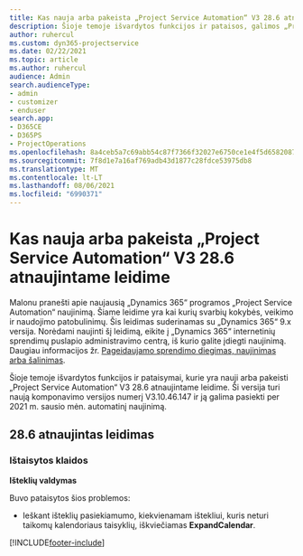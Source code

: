 ```yaml
---
title: Kas nauja arba pakeista „Project Service Automation“ V3 28.6 atnaujintame leidime, karštoji pataisa
description: Šioje temoje išvardytos funkcijos ir pataisos, galimos „Project Service Automation“ V3 28.6 atnaujintame leidime, karštojoje pataisoje.
author: ruhercul
ms.custom: dyn365-projectservice
ms.date: 02/22/2021
ms.topic: article
ms.author: ruhercul
audience: Admin
search.audienceType:
- admin
- customizer
- enduser
search.app:
- D365CE
- D365PS
- ProjectOperations
ms.openlocfilehash: 8a4ceb5a7c69abb54c87f7366f32027e6750ce1e4f5d6582087ed44612afbeb1
ms.sourcegitcommit: 7f8d1e7a16af769adb43d1877c28fdce53975db8
ms.translationtype: MT
ms.contentlocale: lt-LT
ms.lasthandoff: 08/06/2021
ms.locfileid: "6990371"
---
```

# <a name="whats-new-or-changed-in-project-service-automation-update-release-286-v3"></a>Kas nauja arba pakeista „Project Service Automation“ V3 28.6 atnaujintame leidime

Malonu pranešti apie naujausią „Dynamics 365“ programos „Project Service Automation“ naujinimą. Šiame leidime yra kai kurių svarbių kokybės, veikimo ir naudojimo patobulinimų. Šis leidimas suderinamas su „Dynamics 365“ 9.x versija. Norėdami naujinti šį leidimą, eikite į „Dynamics 365“ internetinių sprendimų puslapio administravimo centrą, iš kurio galite įdiegti naujinimą. Daugiau informacijos žr. [Pageidaujamo sprendimo diegimas, naujinimas arba šalinimas](/power-platform/admin/install-remove-preferred-solution).

Šioje temoje išvardytos funkcijos ir pataisymai, kurie yra nauji arba pakeisti „Project Service Automation“ V3 28.6 atnaujintame leidime. Ši versija turi naują komponavimo versijos numerį V3.10.46.147 ir ją galima pasiekti per 2021 m. sausio mėn. automatinį naujinimą.

## <a name="update-release-286"></a>28.6 atnaujintas leidimas

### <a name="bug-fixes"></a>Ištaisytos klaidos


**Išteklių valdymas**

Buvo pataisytos šios problemos:

- Ieškant išteklių pasiekiamumo, kiekvienamam ištekliui, kuris neturi taikomų kalendoriaus taisyklių, iškviečiamas **ExpandCalendar**.


[!INCLUDE[footer-include](../includes/footer-banner.md)]